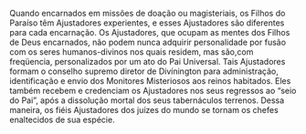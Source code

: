 ﻿Quando encarnados em missões de doação ou magisteriais, os Filhos do Paraíso têm Ajustadores experientes, e esses Ajustadores são diferentes para cada encarnação. Os Ajustadores, que ocupam as mentes dos Filhos de Deus encarnados, não podem nunca adquirir personalidade por fusão com os seres humanos-divinos nos quais residem, mas são,com freqüencia, personalizados por um ato do Pai Universal. Tais Ajustadores formam o conselho supremo diretor de Divínington para administração, identificação e envio dos Monitores Misteriosos aos reinos habitados. Eles também recebem e credenciam os Ajustadores nos seus regressos ao “seio do Pai”, após a dissolução mortal dos seus tabernáculos terrenos. Dessa maneira, os fiéis Ajustadores dos juízes do mundo se tornam os chefes enaltecidos de sua espécie.